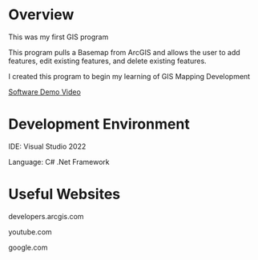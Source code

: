 ﻿# Overview

This was my first GIS program

This program pulls a Basemap from ArcGIS and allows the user to add 
features, edit existing features, and delete existing features.

I created this program to begin my learning of GIS Mapping Development

[Software Demo Video](https://youtu.be/VnDlWv-ReRQ)

# Development Environment

IDE: Visual Studio 2022

Language: C# .Net Framework

# Useful Websites
developers.arcgis.com

youtube.com

google.com